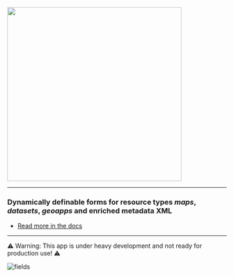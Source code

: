 
<img src="https://user-images.githubusercontent.com/20478652/214599313-fa50dbb0-480e-474b-a908-8e0462f1a4a2.jpeg" width="400" />

---
### Dynamically definable forms for resource types _maps_, _datasets_, _geoapps_ and enriched metadata XML

- [Read more in the docs](https://geonode-custom-metadata-app.readthedocs.io/en/latest/)

---
⚠️ Warning: This app is under heavy development and not ready for production use! ⚠️


![fields](https://user-images.githubusercontent.com/20478652/214607937-369cbd07-8bdc-496f-9741-74aa6bab9fe9.jpeg)
